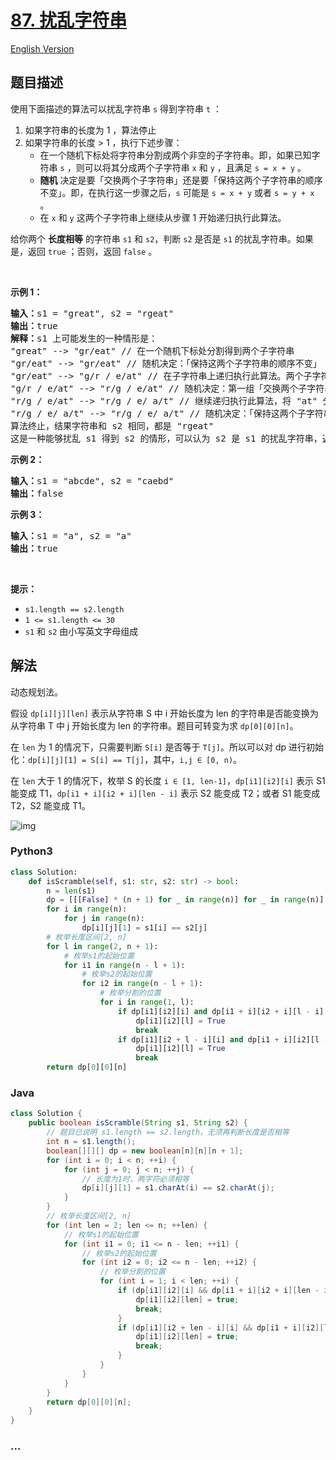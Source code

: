 # [87. 扰乱字符串](https://leetcode-cn.com/problems/scramble-string)

[English Version](https://cdn.jsdelivr.net/gh/doocs/leetcode@main/solution/0000-0099/0087.Scramble%20String/README_EN.md)

## 题目描述

<!-- 这里写题目描述 -->

使用下面描述的算法可以扰乱字符串 <code>s</code> 得到字符串 <code>t</code> ：
<ol>
	<li>如果字符串的长度为 1 ，算法停止</li>
	<li>如果字符串的长度 > 1 ，执行下述步骤：
	<ul>
		<li>在一个随机下标处将字符串分割成两个非空的子字符串。即，如果已知字符串 <code>s</code> ，则可以将其分成两个子字符串 <code>x</code> 和 <code>y</code> ，且满足 <code>s = x + y</code> 。</li>
		<li><strong>随机</strong> 决定是要「交换两个子字符串」还是要「保持这两个子字符串的顺序不变」。即，在执行这一步骤之后，<code>s</code> 可能是 <code>s = x + y</code> 或者 <code>s = y + x</code> 。</li>
		<li>在 <code>x</code> 和 <code>y</code> 这两个子字符串上继续从步骤 1 开始递归执行此算法。</li>
	</ul>
	</li>
</ol>

<p>给你两个 <strong>长度相等</strong> 的字符串 <code>s1</code><em> </em>和 <code>s2</code>，判断 <code>s2</code><em> </em>是否是 <code>s1</code><em> </em>的扰乱字符串。如果是，返回 <code>true</code> ；否则，返回 <code>false</code> 。</p>

<p> </p>

<p><strong>示例 1：</strong></p>

<pre>
<strong>输入：</strong>s1 = "great", s2 = "rgeat"
<strong>输出：</strong>true
<strong>解释：</strong>s1 上可能发生的一种情形是：
"great" --> "gr/eat" // 在一个随机下标处分割得到两个子字符串
"gr/eat" --> "gr/eat" // 随机决定：「保持这两个子字符串的顺序不变」
"gr/eat" --> "g/r / e/at" // 在子字符串上递归执行此算法。两个子字符串分别在随机下标处进行一轮分割
"g/r / e/at" --> "r/g / e/at" // 随机决定：第一组「交换两个子字符串」，第二组「保持这两个子字符串的顺序不变」
"r/g / e/at" --> "r/g / e/ a/t" // 继续递归执行此算法，将 "at" 分割得到 "a/t"
"r/g / e/ a/t" --> "r/g / e/ a/t" // 随机决定：「保持这两个子字符串的顺序不变」
算法终止，结果字符串和 s2 相同，都是 "rgeat"
这是一种能够扰乱 s1 得到 s2 的情形，可以认为 s2 是 s1 的扰乱字符串，返回 true
</pre>

<p><strong>示例 2：</strong></p>

<pre>
<strong>输入：</strong>s1 = "abcde", s2 = "caebd"
<strong>输出：</strong>false
</pre>

<p><strong>示例 3：</strong></p>

<pre>
<strong>输入：</strong>s1 = "a", s2 = "a"
<strong>输出：</strong>true
</pre>

<p> </p>

<p><strong>提示：</strong></p>

<ul>
	<li><code>s1.length == s2.length</code></li>
	<li><code>1 <= s1.length <= 30</code></li>
	<li><code>s1</code> 和 <code>s2</code> 由小写英文字母组成</li>
</ul>


## 解法

<!-- 这里可写通用的实现逻辑 -->

动态规划法。

假设 `dp[i][j][len]` 表示从字符串 S 中 i 开始长度为 len 的字符串是否能变换为从字符串 T 中 j 开始长度为 len 的字符串。题目可转变为求 `dp[0][0][n]`。

在 `len` 为 1 的情况下，只需要判断 `S[i]` 是否等于 `T[j]`。所以可以对 dp 进行初始化：`dp[i][j][1] = S[i] == T[j]`，其中，`i,j ∈ [0, n)`。

在 `len` 大于 1 的情况下，枚举 S 的长度 `i ∈ [1, len-1]`，`dp[i1][i2][i]` 表示 S1 能变成 T1，`dp[i1 + i][i2 + i][len - i]` 表示 S2 能变成 T2；或者 S1 能变成 T2，S2 能变成 T1。

![img](https://cdn.jsdelivr.net/gh/dbdgs/dbdgs.github.io/docs/.vuepress/public/img/leetcode87-demo.png)

<!-- tabs:start -->

### **Python3**

<!-- 这里可写当前语言的特殊实现逻辑 -->

```python
class Solution:
    def isScramble(self, s1: str, s2: str) -> bool:
        n = len(s1)
        dp = [[[False] * (n + 1) for _ in range(n)] for _ in range(n)]
        for i in range(n):
            for j in range(n):
                dp[i][j][1] = s1[i] == s2[j]
        # 枚举长度区间[2, n]
        for l in range(2, n + 1):
            # 枚举s1的起始位置
            for i1 in range(n - l + 1):
                # 枚举s2的起始位置
                for i2 in range(n - l + 1):
                    # 枚举分割的位置
                    for i in range(1, l):
                        if dp[i1][i2][i] and dp[i1 + i][i2 + i][l - i]:
                            dp[i1][i2][l] = True
                            break
                        if dp[i1][i2 + l - i][i] and dp[i1 + i][i2][l - i]:
                            dp[i1][i2][l] = True
                            break
        return dp[0][0][n]
```

### **Java**

<!-- 这里可写当前语言的特殊实现逻辑 -->

```java
class Solution {
    public boolean isScramble(String s1, String s2) {
        // 题目已说明 s1.length == s2.length，无须再判断长度是否相等
        int n = s1.length();
        boolean[][][] dp = new boolean[n][n][n + 1];
        for (int i = 0; i < n; ++i) {
            for (int j = 0; j < n; ++j) {
                // 长度为1时，两字符必须相等
                dp[i][j][1] = s1.charAt(i) == s2.charAt(j);
            }
        }
        // 枚举长度区间[2, n]
        for (int len = 2; len <= n; ++len) {
            // 枚举s1的起始位置
            for (int i1 = 0; i1 <= n - len; ++i1) {
                // 枚举s2的起始位置
                for (int i2 = 0; i2 <= n - len; ++i2) {
                    // 枚举分割的位置
                    for (int i = 1; i < len; ++i) {
                        if (dp[i1][i2][i] && dp[i1 + i][i2 + i][len - i]) {
                            dp[i1][i2][len] = true;
                            break;
                        }
                        if (dp[i1][i2 + len - i][i] && dp[i1 + i][i2][len - i]) {
                            dp[i1][i2][len] = true;
                            break;
                        }
                    }
                }
            }
        }
        return dp[0][0][n];
    }
}
```

### **...**

```

```

<!-- tabs:end -->

